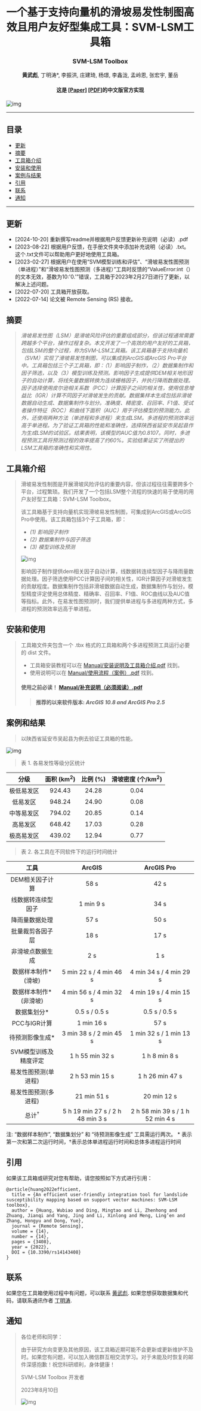 <div align="center">

<h1>一个基于支持向量机的滑坡易发性制图高效且用户友好型集成工具：SVM-LSM工具箱</h1>

<div>
    <h3><strong>SVM-LSM Toolbox</strong></h3>
</div>

<div>
    <strong>黄武彪</strong>, 丁明涛*, 李振洪, 庄建琦, 杨璟, 李鑫泷, 孟岭恩, 张宏宇, 董岳
</div>

<div>
    <h4 align="center">
        这是 <a href="https://doi.org/10.3390/rs14143408" target='_blank'>[Paper]</a> <a href="https://github.com/HuangWBill/SVM-LSM-Toolbox/blob/master/论文.pdf" target='_blank'>[PDF]</a>的中文版官方实现
    </h4>
</div>

</div>

![img](./figure/01.png)
___________

## 目录
* [更新](#更新)
* [摘要](#摘要)
* [工具箱介绍](#工具箱介绍)
* [安装和使用](#安装和使用)
* [案例与结果](#案例与结果)
* [引用](#引用)
* [联系](#联系)
* [通知](#通知)
___________

## 更新
- [2024-10-20] 重新撰写readme并根据用户反馈更新补充说明（必读）.pdf
- [2023-08-22] 根据用户反馈，在手册文件夹中添加补充说明（必读）.txt。这个.txt文件可以帮助用户更好地使用工具箱。
- [2023-02-27] 根据用户在使用“SVM模型训练和评估”、“滑坡易发性图预测（单进程）”和“滑坡易发性图预测（多进程）”工具时反馈的“ValueError:int（）的文本无效，基数为10:'0.'”错误，工具箱于2023年2月27日进行了更新，以解决上述问题。
- [2022-07-20] 工具箱开放获取。
- [2022-07-14] 论文被 Remote Sensing (RS) 接收。

## 摘要
> *滑坡易发性图（LSM）是滑坡风险评估的重要组成部分，但该过程通常需要跨越多个平台，操作过程复杂。本文开发了一个高效的用户友好的工具箱，包括LSM的整个过程，称为SVM-LSM工具箱。该工具箱基于支持向量机（SVM）实现了滑坡易发性制图，可以集成到ArcGIS或ArcGIS Pro平台中。工具箱包括三个子工具箱，即：（1）影响因子制作，（2）数据集制作和因子筛选，以及（3）模型训练及预测。影响因子生成提供DEM相关地形因子的自动计算，将线矢量数据转换为连续栅格因子，并执行降雨数据处理。因子选择使用皮尔逊相关系数（PCC）计算因子之间的相关性，使用信息增益比（IGR）计算不同因子对滑坡发生的贡献。数据集样本生成包括非滑坡数据自动生成、数据集制作与划分。准确度、精密度、召回率、F1值、受试者操作特征（ROC）和曲线下面积（AUC）用于评估模型的预测能力。此外，还使用两种方法（单进程和多进程）来生成LSM。多进程的预测效率远高于单进程。为了验证工具箱的性能和准确性，选择陕西省延安市吴起县作为生成LSM的试验区。结果表明，该模型的AUC值为0.8107。同时，多进程预测工具将预测过程的效率提高了约60%。实验结果证实了所提出的LSM工具箱的准确性和实用性。*
## 工具箱介绍
> 滑坡易发性制图是开展滑坡风险评估的重要内容，但该过程往往需要跨多个平台，过程繁琐。我们开发了一个包括LSM整个流程的快速的易于使用的用户友好型工具箱：SVM-LSM Toolbox。
>
> 该工具箱基于支持向量机实现滑坡易发性制图，可集成到ArcGIS或ArcGIS Pro中使用。该工具箱包括3个子工具箱，即：
> * *(1) 影响因子制作*
> * *(2) 数据集制作与因子筛选*
> * *(3) 模型训练及预测*
> 
> ![img](./figure/02.png)
>
> 影响因子制作提供dem相关因子自动计算，线数据转连续型因子与降雨量数据处理。因子筛选使用PCC计算因子间的相关性，IGR计算因子对滑坡发生的贡献程度。数据集制作包括非滑坡数据自动生成，数据集制作与划分。模型精度评定使用总体精度、精确率、召回率、F1值、ROC曲线以及AUC值等指标。此外，在易发性图预测时，我们提供单进程与多进程两种方式，多进程的预测效率远高于单进程。

## 安装和使用
> 工具箱文件夹包含一个 .tbx 格式的工具箱和两个多进程预测工具运行必要的 dist 文件。
> * 工具箱安装教程可以在 [Manual/安装说明及工具箱介绍.pdf](./Manual/安装说明及工具箱介绍.pdf) 找到。
> * 使用说明可以在 [Manual/使用流程（案例）.pdf](./Manual/使用流程（案例）.pdf) 找到。
> 
> #### 使用之前必读！ [Manual/补充说明（必须阅读）.pdf](./Manual/补充说明（必须阅读）.pdf)
>> #### 推荐的以来软件版本: *ArcGIS 10.8 and ArcGIS Pro 2.5* 

## 案例和结果
> 以陕西省延安市吴起县为例去验证工具箱的性能。

![img](./figure/03.jpg)

> 表 1. 各易发性等级分区统计

| 分级   | 面积 (km<sup>2</sup>) | 比例 (%) | 滑坡密度 (个/km<sup>2</sup>)|                                                                                                                                                                                                                                                                      
| :-------: | :-------------------: | :------------: | :--------------------------------------: |
| 极低易发区  | 924.43                | 24.28          | 0.04                                     |
| 低易发区       | 948.24                | 24.90          | 0.08                                     |
| 中等易发区  | 794.02                | 20.85          | 0.14                                     |
| 高易发区      | 648.42                | 17.03          | 0.28                                    |
| 极高易发区 | 439.02                | 12.94          | 0.77                                     |

> 表 2. 各工具在不同软件下的运行时间统计

| 工具   | ArcGIS | ArcGIS Pro |                                                                                                                                                                                                                                                                 
| :-------: | :-------------------: | :------------: |
| DEM相关因子计算  | 58 s   | 42 s   |
| 线数据转连续型因子 | 1 min 9 s   | 34 s   |
| 降雨量数据处理  | 57 s    | 50 s   |
| 批量裁剪各因子层 | 18 s   | 17 s   |
| 非滑坡点数据生成 | 2 s   | 1 s  |
| 数据样本制作* (滑坡) | 5 min 22 s / 4 min 46 s   | 4 min 34 s / 4 min 29 s  |
| 数据样本制作* (非滑坡) | 4 min 56 s / 4 min 32 s   | 4 min 19 s / 4 min 15 s  |
| 数据集划分* | 0.5 s / 0.5 s   | 0.5 s / 0.5 s  |
| PCC与IGR计算 | 1 min 16 s   | 57 s  |
| 待预测影像生成* | 3 min 38 s / 2 min 45 s   | 1 min 32 s / 1 min 13 s  |
| SVM模型训练及精度评定 | 1 h 55 min 32 s   | 1 h 8 min 8 s  |
| 易发性图预测(单进程) | 2 h 53 min 15 s   | 1 h 26 min 47 s  |
| 易发性图预测(多进程) | 21 min 51 s   | 20 min 12 s  |
| 总计<sup>†</sup> | 5 h 19 min 27 s / 2 h 48 min 3 s   | 2 h 58 min 39 s / 1 h 52 min 4 s  |

注: “数据样本制作”, “数据集划分” 和 “待预测影像生成” 工具需运行两次。 * 表示第一次和第二次运行时间，†表示总体单进程运行时间和总体多进程运行时间 


## 引用
如果该工具箱或研究对您有帮助，请您按照如下方式进行引用：
```
@article{huang2022efficient,
  title = {An efficient user-friendly integration tool for landslide susceptibility mapping based on support vector machines: SVM-LSM toolbox},
  author = {Huang, Wubiao and Ding, Mingtao and Li, Zhenhong and Zhuang, Jianqi and Yang, Jing and Li, Xinlong and Meng, Ling’en and Zhang, Hongyu and Dong, Yue},
  journal = {Remote Sensing},
  volume = {14},
  number = {14},
  pages = {3408},
  year = {2022},
  DOI = {10.3390/rs14143408}
}
```

## 联系
如果您在工具箱使用过程中有问题，可以联系 [黄武彪](huangwubiao@chd.edu.cn).
如果您想获取数据集和代码，请联系通讯作者 [丁明涛](mingtaiding@chd.edu.cn).

## 通知

> 各位老师和同学：   
>    
> 由于研究方向变更及其他原因，该工具箱近期可能不会更新或更新维护不及时。如果您有问题，可以加入微信群互相交流学习。对于未能及时恢复的邮件深感抱歉！祝您科研顺利，身体健康！
>
> SVM-LSM Toolbox 开发者
>
> 2023年8月10日
> 
> ![img](./figure/04.jpg)

